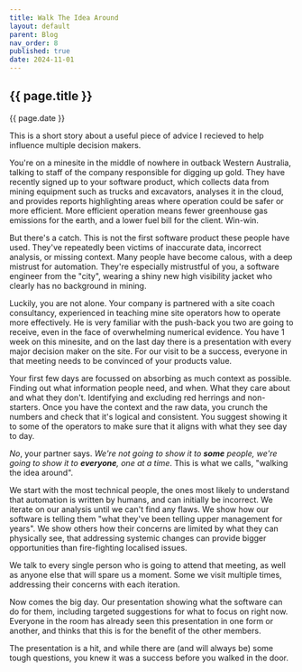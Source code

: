 ```yaml
---
title: Walk The Idea Around
layout: default
parent: Blog
nav_order: 8
published: true
date: 2024-11-01
---
```


<!-- Take home message: convince people before the presentation has started -->

## {{ page.title }}

{{ page.date }}

This is a short story about a useful piece of advice I recieved to help influence multiple decision makers.

You're on a minesite in the middle of nowhere in outback Western Australia, talking to staff of the company responsible
for digging up gold. They have recently signed up to your software product, which collects data from mining equipment
such as trucks and excavators, analyses it in the cloud, and provides reports highlighting areas where operation could be safer
or more efficient. More efficient operation means fewer greenhouse gas emissions for the earth, and a lower fuel bill for the client.
Win-win.

But there's a catch. This is not the first software product these people have used. They've repeatedly been victims of inaccurate
data, incorrect analysis, or missing context. Many people have become calous, with a deep mistrust for automation.
They're especially mistrustful of you, a software engineer from the "city", wearing a shiny new high visibility jacket who clearly has no
background in mining.

Luckily, you are not alone. Your company is partnered with a site coach consultancy, experienced in teaching mine site operators
how to operate more effectively. He is very familiar with the push-back you two are going to receive, even in the face of overwhelming
numerical evidence. You have 1 week on this minesite, and on the last day there is a presentation with every major decision maker on the site.
For our visit to be a success, everyone in that meeting needs to be convinced of your products value.

Your first few days are focussed on absorbing as much context as possible. Finding out what information people need, and when. What they care about
and what they don't. Identifying and excluding red herrings and non-starters. Once you have the context and the raw data, you
crunch the numbers and check that it's logical and consistent. You suggest showing it to some of the operators to make sure that it aligns with
what they see day to day.

_No_, your partner says. _We're not going to show it to **some** people, we're going to show it to **everyone**, one at a time_.
This is what we calls, "walking the idea around".

We start with the most technical people, the ones most likely to understand that automation is written by humans, and can initially be incorrect.
We iterate on our analysis until we can't find any flaws. We show how our software is telling them "what they've been telling upper management
for years". We show others how their concerns are limited by what they can physically see, that addressing systemic changes can provide bigger
opportunities than fire-fighting localised issues.

We talk to every single person who is going to attend that meeting, as well as anyone else that will spare us a moment. Some we visit multiple times,
addressing their concerns with each iteration.

Now comes the big day. Our presentation showing what the software can do for them, including targeted suggestions for what to focus on right now.
Everyone in the room has already seen this presentation in one form or another, and thinks that this is for the benefit of the other members.

The presentation is a hit, and while there are (and will always be) some tough questions, you knew it was a success before you walked in the door.
